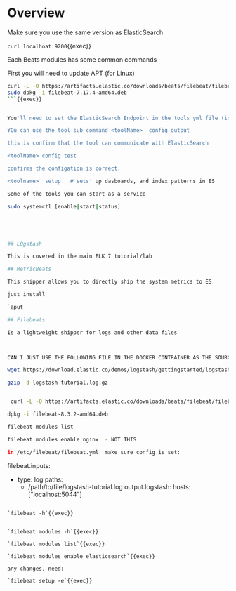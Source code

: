 # Overview

Make sure you use the same version as ElasticSearch

`curl localhoat:9200`{{exec}}

Each Beats modules has some common commands

First you will need to update APT (for Linux)

```bash
curl -L -O https://artifacts.elastic.co/downloads/beats/filebeat/filebeat-7.17.4-amd64.deb
sudo dpkg -i filebeat-7.17.4-amd64.deb
```{{exec}}


You'll need to set the ElasticSearch Endpoint in the tools yml file (in this lab, they are all localhost, wish is preconfigure)

YOu can use the tool sub command <toolName>  config output

this is confirm that the tool can communicate with ElasticSearch

<toolName> config test

confirms the configation is correct.

<toolname>  setup   # sets' up dasboards, and index patterns in ES

Some of the tools you can start as a service

sudo systemctl [enable|start|status] 





## LOgstash

This is covered in the main ELK 7 tutorial/lab

## MetricBeats

This shipper allows you to directly ship the system metrics to ES

just install

`aput

## Filebeats

Is a lightweight shipper for logs and other data files



CAN I JUST USE THE FOLLOWING FILE IN THE DOCKER CONTRAINER AS THE SOURCE FILE?

wget https://download.elastic.co/demos/logstash/gettingstarted/logstash-tutorial.log.gz

gzip -d logstash-tutorial.log.gz


 curl -L -O https://artifacts.elastic.co/downloads/beats/filebeat/filebeat-8.3.2-amd64.deb

dpkg -i filebeat-8.3.2-amd64.deb

filebeat modules list

filebeat modules enable nginx  - NOT THIS

in /etc/filebeat/filebeat.yml  make sure config is set:

```
filebeat.inputs:
- type: log
  paths:
    - /path/to/file/logstash-tutorial.log 
output.logstash:
  hosts: ["localhost:5044"]
```

`filebeat -h`{{exec}}


`filebeat modules -h`{{exec}}

`filebeat modules list`{{exec}}

`filebeat modules enable elasticsearch`{{exec}}

any changes, need:

`filebeat setup -e`{{exec}}




